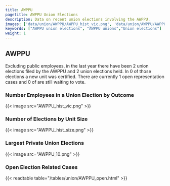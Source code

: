 ```yaml
---
title: AWPPU
pagetitle: AWPPU Union Elections
description: Data on recent union elections involving the AWPPU.
images: ['data/union/AWPPU/AWPPU_hist_vic.png', 'data/union/AWPPU/AWPPU_hist_size.png', 'data/union/AWPPU/AWPPU_10.png']
keywords: ["AWPPU union elections", "AWPPU unions","Union elections"]
weight: 1
---
```

##  AWPPU

Excluding public employees, in the last year there have been 2 union elections filed by the AWPPU and 2 union elections held. In 0 of those elections a new unit was certified. There are currently 1 open representation cases and 0 of are still waiting to vote.

### Number Employees in a Union Election by Outcome
{{< image src="AWPPU_hist_vic.png" >}}

### Number of Elections by Unit Size
{{< image src="AWPPU_hist_size.png" >}}

### Largest Private Union Elections
{{< image src="AWPPU_10.png" >}}

### Open Election Related Cases
{{< readtable table="/tables/union/AWPPU_open.html" >}}

